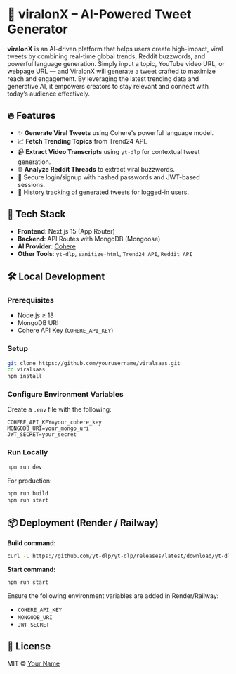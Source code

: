 # 🧠 viralonX – AI-Powered Tweet Generator

**viralonX** is an AI-driven platform that helps users create high-impact, viral tweets by combining real-time global trends, Reddit buzzwords, and powerful language generation. Simply input a topic, YouTube video URL, or webpage URL — and ViralonX will generate a tweet crafted to maximize reach and engagement. By leveraging the latest trending data and generative AI, it empowers creators to stay relevant and connect with today’s audience effectively.

## 🔥 Features

* ✨ **Generate Viral Tweets** using Cohere's powerful language model.
* 📈 **Fetch Trending Topics** from Trend24 API.
* 📹 **Extract Video Transcripts** using `yt-dlp` for contextual tweet generation.
* 🌐 **Analyze Reddit Threads** to extract viral buzzwords.
* 🔐 Secure login/signup with hashed passwords and JWT-based sessions.
* 🧾 History tracking of generated tweets for logged-in users.

## 🚀 Tech Stack

* **Frontend**: Next.js 15 (App Router)
* **Backend**: API Routes with MongoDB (Mongoose)
* **AI Provider**: [Cohere](https://cohere.com/)
* **Other Tools**: `yt-dlp`, `sanitize-html`, `Trend24 API`, `Reddit API`

## 🛠️ Local Development

### Prerequisites

* Node.js ≥ 18
* MongoDB URI
* Cohere API Key (`COHERE_API_KEY`)

### Setup

```bash
git clone https://github.com/yourusername/viralsaas.git
cd viralsaas
npm install
```

### Configure Environment Variables

Create a `.env` file with the following:

```env
COHERE_API_KEY=your_cohere_key
MONGODB_URI=your_mongo_uri
JWT_SECRET=your_secret
```

### Run Locally

```bash
npm run dev
```

For production:

```bash
npm run build
npm run start
```

## 📦 Deployment (Render / Railway)

**Build command:**

```bash
curl -L https://github.com/yt-dlp/yt-dlp/releases/latest/download/yt-dlp -o yt-dlp && chmod +x yt-dlp && npm install && npm run build
```

**Start command:**

```bash
npm run start
```

Ensure the following environment variables are added in Render/Railway:

* `COHERE_API_KEY`
* `MONGODB_URI`
* `JWT_SECRET`

## 📄 License

MIT © [Your Name](https://github.com/Ishaan400)



